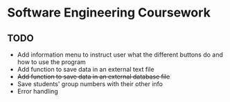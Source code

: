 # Software Engineering Coursework

## TODO

- Add information menu to instruct user what the different buttons do and how to use the program
- Add function to save data in an external text file
- ~~Add function to save data in an external database file~~
- Save students' group numbers with their other info
- Error handling
